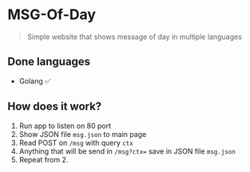 # MSG-Of-Day
> Simple website that shows message of day in multiple languages

## Done languages

- Golang ✅

## How does it work?
1. Run app to listen on 80 port
2. Show JSON file `msg.json` to main page
3. Read POST on `/msg` with query `ctx`
4. Anything that will be send in `/msg?ctx=` save in JSON file `msg.json`
5. Repeat from 2.
